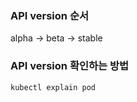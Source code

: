 ### API version 순서
alpha -> beta -> stable

### API version 확인하는 방법

```bash
kubectl explain pod
```
